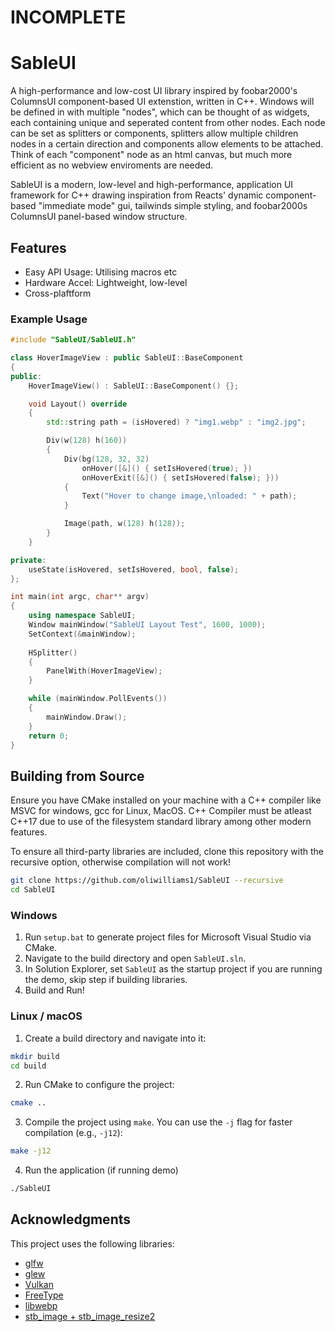 ﻿# INCOMPLETE
# SableUI
A high-performance and low-cost UI library inspired by foobar2000's ColumnsUI 
component-based UI extenstion, written in C++. Windows will be defined in with 
multiple "nodes", which can be thought of as widgets, each containing unique
and seperated content from other nodes. Each node can be set as splitters or 
components, splitters allow multiple children nodes in a certain direction
and components allow elements to be attached. Think of each "component" node 
as an html canvas, but much more efficient as no webview enviroments are needed.

SableUI is a modern, low-level and high-performance, application UI framework
for C++ drawing inspiration from Reacts' dynamic component-based "immediate mode"
gui, tailwinds simple styling, and foobar2000s ColumnsUI panel-based window structure.

## Features
- Easy API Usage: Utilising macros etc
- Hardware Accel: Lightweight, low-level
- Cross-plaftform

### Example Usage
```cpp
#include "SableUI/SableUI.h"

class HoverImageView : public SableUI::BaseComponent
{
public:
	HoverImageView() : SableUI::BaseComponent() {};

	void Layout() override
	{
		std::string path = (isHovered) ? "img1.webp" : "img2.jpg";

		Div(w(128) h(160))
		{
			Div(bg(128, 32, 32)
				onHover([&]() { setIsHovered(true); })
				onHoverExit([&]() { setIsHovered(false); }))
			{
				Text("Hover to change image,\nloaded: " + path);
			}

			Image(path, w(128) h(128));
		}
	}

private:
	useState(isHovered, setIsHovered, bool, false);
};

int main(int argc, char** argv)
{
	using namespace SableUI;
	Window mainWindow("SableUI Layout Test", 1600, 1000);
	SetContext(&mainWindow);
	
	HSplitter()
	{
		PanelWith(HoverImageView);
	}

	while (mainWindow.PollEvents())
	{
		mainWindow.Draw();
	}
	return 0;
}
```

## Building from Source
Ensure you have CMake installed on your machine with a C++ compiler like MSVC 
for windows, gcc for Linux, MacOS. C++ Compiler must be atleast C++17 due to use
of the filesystem standard library among other modern features.

To ensure all third-party libraries are included, clone this repository with 
the recursive option, otherwise compilation will not work!

```bash
git clone https://github.com/oliwilliams1/SableUI --recursive
cd SableUI
```

### Windows
1. Run ```setup.bat``` to generate project files for Microsoft Visual Studio via CMake.
2. Navigate to the build directory and open ```SableUI.sln```.
3. In Solution Explorer, set ```SableUI``` as the startup project if you are running the demo, skip step if building libraries.
4. Build and Run!

### Linux / macOS
1. Create a build directory and navigate into it:
```bash
mkdir build
cd build
```

2. Run CMake to configure the project:
```bash
cmake ..
```
3. Compile the project using ```make```. You can use the ```-j``` flag for faster compilation (e.g., ```-j12```):
```bash
make -j12
```
4. Run the application (if running demo)
```bash
./SableUI
```

## Acknowledgments
This project uses the following libraries:
- [glfw](https://github.com/glfw/glfw)
- [glew](https://github.com/nigels-com/glew)
- [Vulkan](https://www.lunarg.com/vulkan-sdk/)
- [FreeType](https://www.freetype.org)
- [libwebp](https://github.com/webmproject/libwebp)
- [stb_image + stb_image_resize2](https://github.com/nothings/stb)